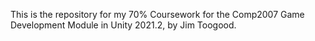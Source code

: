 This is the repository for my 70% Coursework for the Comp2007 Game Development Module in Unity 2021.2, by Jim Toogood.
